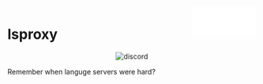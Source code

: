 <a href="https://agenticlabs.com/">
    <img src="https://raw.githubusercontent.com/agentic-labs/.github/main/assets/logo.png" alt="Agentic Labs" title="Agentic Labs" align="right" height="60" />
</a>

# lsproxy

<p align="center">
  <img alt="discord" src="https://img.shields.io/discord/1296271531994775552">
</p>

Remember when languge servers were hard?
